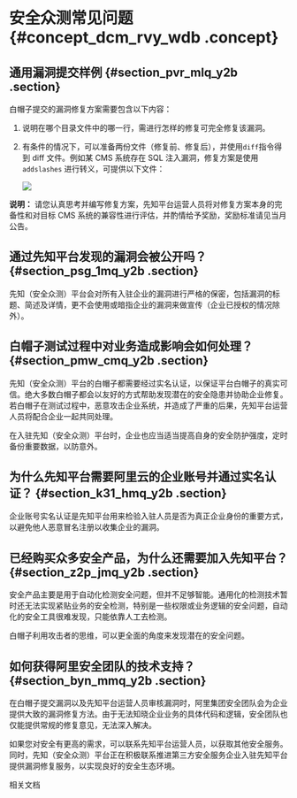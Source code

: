 # 安全众测常见问题 {#concept_dcm_rvy_wdb .concept}

## 通用漏洞提交样例 {#section_pvr_mlq_y2b .section}

白帽子提交的漏洞修复方案需要包含以下内容：

1.  说明在哪个目录文件中的哪一行，需进行怎样的修复可完全修复该漏洞。
2.  有条件的情况下，可以准备两份文件（修复前、修复后），并使用`diff`指令得到 diff 文件。例如某 CMS 系统存在 SQL 注入漏洞，修复方案是使用 `addslashes` 进行转义，可提供以下文件：

    ![](http://static-aliyun-doc.oss-cn-hangzhou.aliyuncs.com/assets/img/12695/15354562723311_zh-CN.png)


**说明：** 请您认真思考并编写修复方案，先知平台运营人员将对修复方案本身的完备性和对目标 CMS 系统的兼容性进行评估，并酌情给予奖励，奖励标准请见当月公告。

## 通过先知平台发现的漏洞会被公开吗？ {#section_psg_1mq_y2b .section}

先知（安全众测）平台会对所有入驻企业的漏洞进行严格的保密，包括漏洞的标题、简述及详情，更不会使用或暗指企业的漏洞来做宣传（企业已授权的情况除外）。

## 白帽子测试过程中对业务造成影响会如何处理？ {#section_pmw_cmq_y2b .section}

先知（安全众测）平台的白帽子都需要经过实名认证，以保证平台白帽子的真实可信。绝大多数白帽子都会以友好的方式帮助发现潜在的安全隐患并协助企业修复。若白帽子在测试过程中，恶意攻击企业系统，并造成了严重的后果，先知平台运营人员将配合企业一起共同处理。

在入驻先知（安全众测）平台时，企业也应当适当提高自身的安全防护强度，定时备份重要数据，以防意外。

## 为什么先知平台需要阿里云的企业账号并通过实名认证？ {#section_k31_hmq_y2b .section}

企业账号实名认证是先知平台用来检验入驻人员是否为真正企业身份的重要方式，以避免他人恶意冒名注册以收集企业的漏洞。

## 已经购买众多安全产品，为什么还需要加入先知平台？ {#section_z2p_jmq_y2b .section}

安全产品主要是用于自动化检测安全问题，但并不足够智能。通用化的检测技术暂时还无法实现紧贴业务的安全检测，特别是一些权限或业务逻辑的安全问题，自动化的安全工具很难发现，只能依靠人工去检测。

白帽子利用攻击者的思维，可以更全面的角度来发现潜在的安全问题。

## 如何获得阿里安全团队的技术支持？ {#section_byn_mmq_y2b .section}

在白帽子提交漏洞以及先知平台运营人员审核漏洞时，阿里集团安全团队会为企业提供大致的漏洞修复方法。由于无法知晓企业业务的具体代码和逻辑，安全团队也仅能提供常规的修复意见，无法深入解决。

如果您对安全有更高的需求，可以联系先知平台运营人员，以获取其他安全服务。同时，先知（安全众测）平台正在积极联系推进第三方安全服务企业入驻先知平台提供漏洞修复服务，以实现良好的安全生态环境。

相关文档

